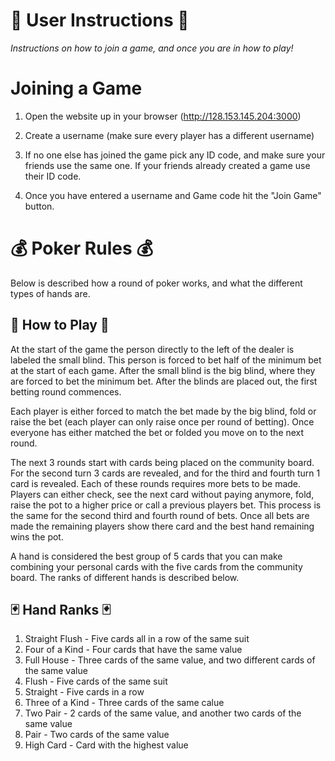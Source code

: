 # **📌 User Instructions 📌**

*Instructions on how to join a game, and once you are in how to play!*

# Joining a Game

1. Open the website up in your browser (http://128.153.145.204:3000)

2. Create a username (make sure every player has a different username)

3. If no one else has joined the game pick any ID code, and make sure your friends use the same one. If your friends already created a game use their ID code.

4. Once you have entered a username and Game code hit the "Join Game" button.

# 💰 Poker Rules 💰

Below is described how a round of poker works, and what the different types of hands are.

## 🎰 How to Play 🎰

At the start of the game the person directly to the left of the dealer is labeled the small blind. This person is forced to bet half of the minimum bet at the start of each game. After the small
blind is the big blind, where they are forced to bet the minimum bet. After the blinds are placed out, the first betting round commences. 

Each player is either forced to match the bet made by the big blind, fold or raise the bet (each player can only raise once per round of betting). Once everyone has either matched the bet 
or folded you move on to the next round. 

The next 3 rounds start with cards being placed on the community board. For the second turn 3 cards are revealed, and for the third and fourth turn 1 card is revealed. 
Each of these rounds requires more bets to be made. Players can either check, see the next card without paying anymore, fold, raise the pot to a higher price or call a previous players bet. 
This process is the same for the second third and fourth round of bets. Once all bets are made the remaining players show there card and the best hand remaining wins the pot.

A hand is considered the best group of 5 cards that you can make combining your personal cards with the five cards from the community board. The ranks of different hands is described below.

## 🃏 Hand Ranks 🃏

1. Straight Flush - Five cards all in a row of the same suit
2. Four of a Kind - Four cards that have the same value
3. Full House - Three cards of the same value, and two different cards of the same value
4. Flush - Five cards of the same suit
5. Straight - Five cards in a row
6. Three of a Kind - Three cards of the same calue
7. Two Pair - 2 cards of the same value, and another two cards of the same value
8. Pair - Two cards of the same value
9. High Card - Card with the highest value
